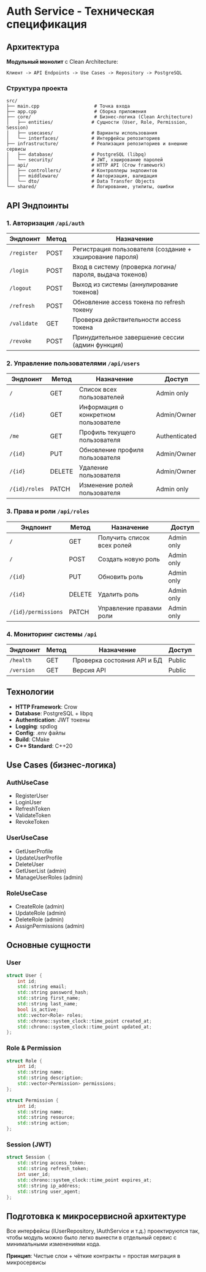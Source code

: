 # Auth Service - Техническая спецификация

## Архитектура

**Модульный монолит** с Clean Architecture:
```
Клиент -> API Endpoints -> Use Cases -> Repository -> PostgreSQL
```

### Структура проекта
```
src/
├── main.cpp                    # Точка входа
├── app.cpp                     # Сборка приложения
├── core/                       # Бизнес-логика (Clean Architecture)
│   ├── entities/              # Сущности (User, Role, Permission, Session)
│   ├── usecases/              # Варианты использования
│   └── interfaces/            # Интерфейсы репозиториев
├── infrastructure/            # Реализация репозиториев и внешние сервисы
│   ├── database/              # PostgreSQL (libpq)
│   └── security/              # JWT, хэширование паролей
├── api/                       # HTTP API (Crow framework)
│   ├── controllers/           # Контроллеры эндпоинтов
│   ├── middleware/            # Авторизация, валидация
│   └── dto/                   # Data Transfer Objects
└── shared/                    # Логирование, утилиты, ошибки
```

## API Эндпоинты

### 1. Авторизация `/api/auth`

| Эндпоинт | Метод | Назначение |
|----------|-------|------------|
| `/register` | POST | Регистрация пользователя (создание + хэширование пароля) |
| `/login` | POST | Вход в систему (проверка логина/пароля, выдача токенов) |
| `/logout` | POST | Выход из системы (аннулирование токенов) |
| `/refresh` | POST | Обновление access токена по refresh токену |
| `/validate` | GET | Проверка действительности access токена |
| `/revoke` | POST | Принудительное завершение сессии (админ функция) |

### 2. Управление пользователями `/api/users`

| Эндпоинт | Метод | Назначение | Доступ |
|----------|-------|------------|--------|
| `/` | GET | Список всех пользователей | Admin only |
| `/{id}` | GET | Информация о конкретном пользователе | Admin/Owner |
| `/me` | GET | Профиль текущего пользователя | Authenticated |
| `/{id}` | PUT | Обновление профиля пользователя | Admin/Owner |
| `/{id}` | DELETE | Удаление пользователя | Admin/Owner |
| `/{id}/roles` | PATCH | Изменение ролей пользователя | Admin only |

### 3. Права и роли `/api/roles`

| Эндпоинт | Метод | Назначение | Доступ |
|----------|-------|------------|--------|
| `/` | GET | Получить список всех ролей | Admin only |
| `/` | POST | Создать новую роль | Admin only |
| `/{id}` | PUT | Обновить роль | Admin only |
| `/{id}` | DELETE | Удалить роль | Admin only |
| `/{id}/permissions` | PATCH | Управление правами роли | Admin only |

### 4. Мониторинг системы `/api`

| Эндпоинт | Метод | Назначение | Доступ |
|----------|-------|------------|--------|
| `/health` | GET | Проверка состояния API и БД | Public |
| `/version` | GET | Версия API | Public |

## Технологии

- **HTTP Framework**: Crow
- **Database**: PostgreSQL + libpq
- **Authentication**: JWT токены
- **Logging**: spdlog
- **Config**: .env файлы
- **Build**: CMake
- **C++ Standard**: C++20

## Use Cases (бизнес-логика)

### AuthUseCase
- RegisterUser
- LoginUser  
- RefreshToken
- ValidateToken
- RevokeToken

### UserUseCase
- GetUserProfile
- UpdateUserProfile
- DeleteUser
- GetUserList (admin)
- ManageUserRoles (admin)

### RoleUseCase  
- CreateRole (admin)
- UpdateRole (admin)
- DeleteRole (admin)
- AssignPermissions (admin)

## Основные сущности

### User
```cpp
struct User {
    int id;
    std::string email;
    std::string password_hash;
    std::string first_name;
    std::string last_name;
    bool is_active;
    std::vector<Role> roles;
    std::chrono::system_clock::time_point created_at;
    std::chrono::system_clock::time_point updated_at;
};
```

### Role & Permission
```cpp
struct Role {
    int id;
    std::string name;
    std::string description;
    std::vector<Permission> permissions;
};

struct Permission {
    int id;
    std::string name;
    std::string resource;
    std::string action;
};
```

### Session (JWT)
```cpp
struct Session {
    std::string access_token;
    std::string refresh_token;
    int user_id;
    std::chrono::system_clock::time_point expires_at;
    std::string ip_address;
    std::string user_agent;
};
```

## Подготовка к микросервисной архитектуре

Все интерфейсы (IUserRepository, IAuthService и т.д.) проектируются так, чтобы модуль можно было легко вынести в отдельный сервис с минимальными изменениями кода.

**Принцип**: Чистые слои + чёткие контракты = простая миграция в микросервисы